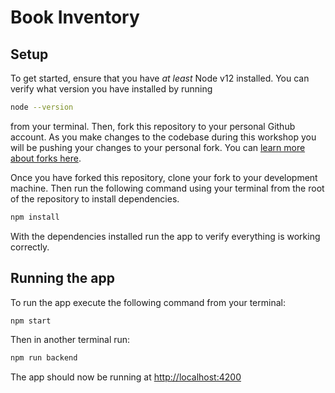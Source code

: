 # Book Inventory

## Setup

To get started, ensure that you have _at least_ Node v12 installed. You can verify what version you have installed by running

```sh
node --version
```

from your terminal. Then, fork this repository to your personal Github account. As you make changes to the codebase during this workshop you will be pushing your changes to your personal fork. You can [learn more about forks here](https://help.github.com/en/github/getting-started-with-github/fork-a-repo).

Once you have forked this repository, clone your fork to your development machine. Then run the following command using your terminal from the root of the repository to install dependencies.

```sh
npm install
```

With the dependencies installed run the app to verify everything is working correctly.

## Running the app

To run the app execute the following command from your terminal:

```sh
npm start
```

Then in another terminal run:

```sh
npm run backend
```

The app should now be running at [http://localhost:4200](http://localhost:4200)
